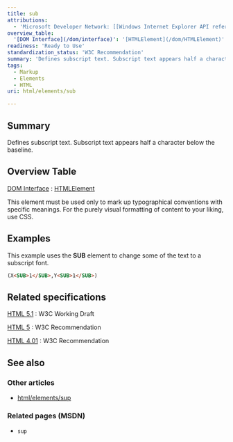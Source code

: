 ```yaml
---
title: sub
attributions:
  - 'Microsoft Developer Network: [[Windows Internet Explorer API reference](http://msdn.microsoft.com/en-us/library/ie/hh828809%28v=vs.85%29.aspx) Article]'
overview_table:
  '[DOM Interface](/dom/interface)': '[HTMLElement](/dom/HTMLElement)'
readiness: 'Ready to Use'
standardization_status: 'W3C Recommendation'
summary: 'Defines subscript text. Subscript text appears half a character below the baseline.'
tags:
  - Markup
  - Elements
  - HTML
uri: html/elements/sub

---
```

## <span>Summary</span>

Defines subscript text. Subscript text appears half a character below the baseline.

## <span>Overview Table</span>

[DOM Interface](/dom/interface)
:   [HTMLElement](/dom/HTMLElement)

This element must be used only to mark up typographical conventions with specific meanings. For the purely visual formatting of content to your liking, use CSS.

## <span>Examples</span>

This example uses the **SUB** element to change some of the text to a subscript font.

``` html
(X<SUB>1</SUB>,Y<SUB>1</SUB>)
```

## <span>Related specifications</span>

[HTML 5.1](http://www.w3.org/TR/html51/text-level-semantics.html#the-sub-and-sup-elements)
:   W3C Working Draft

[HTML 5](http://www.w3.org/TR/html5/text-level-semantics.html#the-sub-and-sup-elements)
:   W3C Recommendation

[HTML 4.01](http://www.w3.org/TR/html401/struct/text.html#edef-SUB)
:   W3C Recommendation

## <span>See also</span>

### <span>Other articles</span>

-   [html/elements/sup](/html/elements/sup)

### <span>Related pages (MSDN)</span>

-   `sup`
